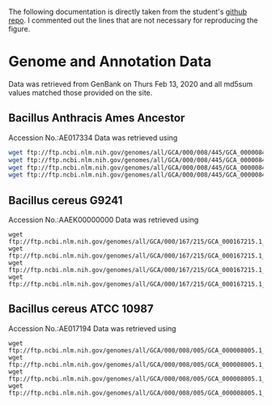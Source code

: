 The following documentation is directly taken from the student's [github repo](https://github.com/Intro-Sci-Comp-UIowa/biol-4386-project-mwoolery20/edit/master/data/README.md). I commented out the lines that are not necessary for reproducing the figure.

# Genome and Annotation Data
Data was retrieved from GenBank on Thurs Feb 13, 2020 and all md5sum values matched those provided on the site. 
## Bacillus Anthracis Ames Ancestor
Accession No.:AE017334
Data was retrieved using 

```bash
wget ftp://ftp.ncbi.nlm.nih.gov/genomes/all/GCA/000/008/445/GCA_000008445.1_ASM844v1/GCA_000008445.1_ASM844v1_cds_from_genomic.fna.gz
wget ftp://ftp.ncbi.nlm.nih.gov/genomes/all/GCA/000/008/445/GCA_000008445.1_ASM844v1/GCA_000008445.1_ASM844v1_protein.faa.gz
wget ftp://ftp.ncbi.nlm.nih.gov/genomes/all/GCA/000/008/445/GCA_000008445.1_ASM844v1/GCA_000008445.1_ASM844v1_protein.gpff.gz
wget ftp://ftp.ncbi.nlm.nih.gov/genomes/all/GCA/000/008/445/GCA_000008445.1_ASM844v1/GCA_000008445.1_ASM844v1_translated_cds.faa.gz
```

## Bacillus cereus G9241
Accession No.:AAEK00000000
Data was retrieved using 
```
wget ftp://ftp.ncbi.nlm.nih.gov/genomes/all/GCA/000/167/215/GCA_000167215.1_ASM16721v1/GCA_000167215.1_ASM16721v1_cds_from_genomic.fna.gz
wget ftp://ftp.ncbi.nlm.nih.gov/genomes/all/GCA/000/167/215/GCA_000167215.1_ASM16721v1/GCA_000167215.1_ASM16721v1_protein.faa.gz
wget ftp://ftp.ncbi.nlm.nih.gov/genomes/all/GCA/000/167/215/GCA_000167215.1_ASM16721v1/GCA_000167215.1_ASM16721v1_protein.gpff.gz
wget ftp://ftp.ncbi.nlm.nih.gov/genomes/all/GCA/000/167/215/GCA_000167215.1_ASM16721v1/GCA_000167215.1_ASM16721v1_translated_cds.faa.gz
```
## Bacillus cereus ATCC 10987 
Accession No.:AE017194
Data was retrieved using
```
wget ftp://ftp.ncbi.nlm.nih.gov/genomes/all/GCA/000/008/005/GCA_000008005.1_ASM800v1/GCA_000008005.1_ASM800v1_cds_from_genomic.fna.gz
wget ftp://ftp.ncbi.nlm.nih.gov/genomes/all/GCA/000/008/005/GCA_000008005.1_ASM800v1/GCA_000008005.1_ASM800v1_protein.faa.gz
wget ftp://ftp.ncbi.nlm.nih.gov/genomes/all/GCA/000/008/005/GCA_000008005.1_ASM800v1/GCA_000008005.1_ASM800v1_protein.gpff.gz
wget ftp://ftp.ncbi.nlm.nih.gov/genomes/all/GCA/000/008/005/GCA_000008005.1_ASM800v1/GCA_000008005.1_ASM800v1_translated_cds.faa.gz
```
